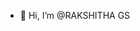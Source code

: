- 👋 Hi, I’m @RAKSHITHA GS
  

<!---
RAKSHITHAGS2004/RAKSHITHAGS2004 is a ✨ special ✨ repository because its `README.md` (this file) appears on your GitHub profile.
You can click the Preview link to take a look at your changes.
--->
